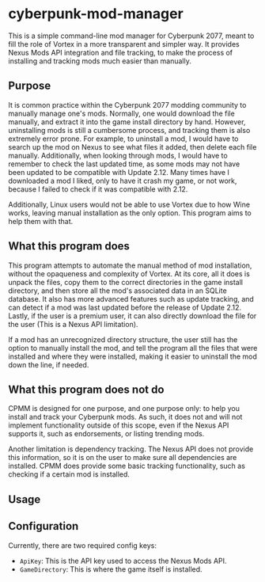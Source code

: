 # cyberpunk-mod-manager

This is a simple command-line mod manager for Cyberpunk 2077, meant to fill
the role of Vortex in a more transparent and simpler way. It provides Nexus
Mods API integration and file tracking, to make the process of installing
and tracking mods much easier than manually.

## Purpose

It is common practice within the Cyberpunk 2077 modding community to manually
manage one's mods. Normally, one would download the file manually, and extract
it into the game install directory by hand. However, uninstalling mods is still
a cumbersome process, and tracking them is also extremely error prone.
For example, to uninstall a mod, I would have to search up the mod on Nexus to
see what files it added, then delete each file manually. Additionally, when
looking through mods, I would have to remember to check the last updated time,
as some mods may not have been updated to be compatible with Update 2.12. Many
times have I downloaded a mod I liked, only to have it crash my game, or not
work, because I failed to check if it was compatible with 2.12.

Additionally, Linux users would not be able to use Vortex due to how Wine works,
leaving manual installation as the only option. This program aims to help them
with that.

## What this program does

This program attempts to automate the manual method of mod installation,
without the opaqueness and complexity of Vortex. At its core, all it does is
unpack the files, copy them to the correct directories in the game install
directory, and then store all the mod's associated data in an SQLite
database. It also has more advanced features such as update
tracking, and can detect if a mod was last updated before the release of
Update 2.12. Lastly, if the user is a premium user, it can also directly
download the file for the user (This is a Nexus API limitation).

If a mod has an unrecognized directory structure, the user still has the
option to manually install the mod, and tell the program all the files that were
installed and where they were installed, making it easier to uninstall the mod
down the line, if needed.

## What this program does not do

CPMM is designed for one purpose, and one purpose only: to help you
install and track your Cyberpunk mods. As such, it does not and will not
implement functionality outside of this scope, even if the Nexus API supports it,
such as endorsements, or listing trending mods.

Another limitation is dependency tracking. The Nexus API does not provide this
information, so it is on the user to make sure all dependencies are installed.
CPMM does provide some basic tracking functionality, such as checking if a
certain mod is installed.

## Usage

## Configuration

Currently, there are two required config keys:

- `ApiKey`: This is the API key used to access the Nexus Mods API.
- `GameDirectory`: This is where the game itself is installed.
